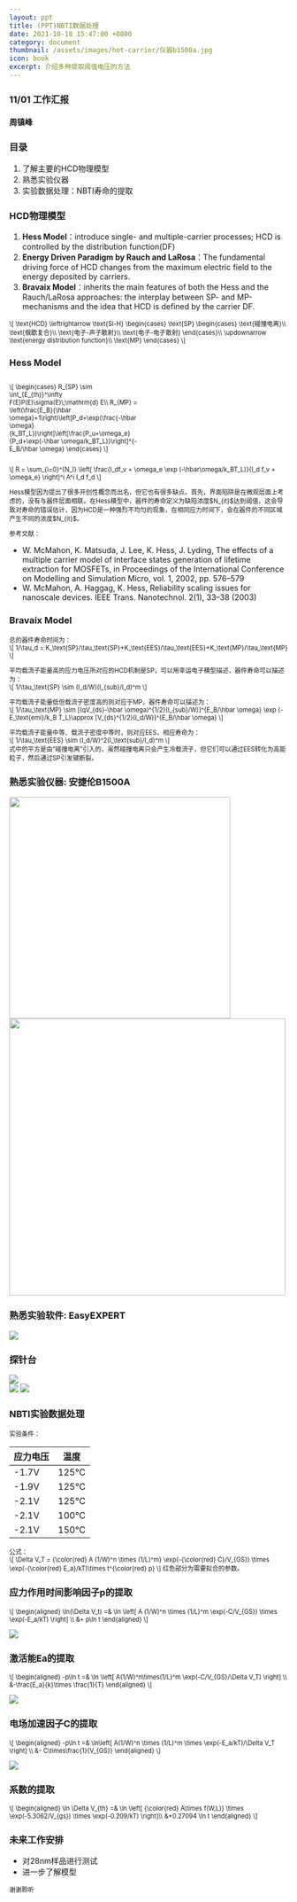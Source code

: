 ```yaml
---
layout: ppt
title: (PPT)NBTI数据处理
date: 2021-10-18 15:47:00 +0800
category: document
thumbnail: /assets/images/hot-carrier/仪器b1500a.jpg
icon: book
excerpt: 介绍多种提取阈值电压的方法
---
```


<style>
    .twocolumn {
      display: grid;
      grid-template-columns: 1fr 1fr;
      grid-gap: 10px;
      text-align: center;
    }
    p {
      font-size: 80%;
      text-align: left;
    }
</style>

<div class="reveal">
  <div class="slides">
    <!-- 标题 -->
    <section>
      <h3>11/01 工作汇报</h3>
      <h4>周镇峰</h4>
    </section>
    <section>
      <h3>目录</h3>
      <ol>
        <li>了解主要的HCD物理模型</li>
        <li>熟悉实验仪器</li>
        <li>实验数据处理：NBTI寿命的提取</li>
      </ol>
    </section>
    <!-- 物理模型 -->
    <section>
    <h3>HCD物理模型</h3>
    <ol>
        <li><strong>Hess Model</strong>：introduce single- and multiple-carrier processes; HCD is controlled by the distribution function(DF)</li>
        <li><strong>Energy Driven Paradigm by Rauch and LaRosa</strong>：The fundamental driving force of HCD changes from the maximum electric field to the energy deposited by carriers.</li>
        <li><strong>Bravaix Model</strong>：inherits the main features of both the Hess and the Rauch/LaRosa approaches: the interplay between SP- and MP-mechanisms and the idea that HCD is defined by the carrier DF.</li>
    </ol>
    </section>
    <section>
        <p>
        \[
        \text{HCD}
        \leftrightarrow
        \text{Si-H}
        \begin{cases}
        \text{SP}
        \begin{cases}
            \text{碰撞电离}\\
            \text{俄歇复合}\\
            \text{电子-声子散射}\\
            \text{电子-电子散射}
        \end{cases}\\
        \updownarrow \text{energy distribution function}\\
        \text{MP}
        \end{cases}
        \]
        </p>
    </section>
    <section>
      <section>
        <h3>Hess Model</h3>
        <div class="twocolumn">
            <div>
              <p>
                \[
                \begin{cases}
                R_{SP} \sim \int_{E_{th}}^\infty F(E)P(E)\sigma(E)\;\mathrm{d} E\\
                R_{MP} = \left(\frac{E_B}{\hbar \omega}+1\right)\left[P_d+\exp(\frac{-\hbar \omega}{k_BT_L})\right]\left[\frac{P_u+\omega_e}{P_d+\exp(-\hbar \omega/k_BT_L)}\right]^{-E_B/\hbar \omega}
                \end{cases}
              \]
              </p>
            </div>
          </div>
          <p>
          \[
            R = \sum_{i=0}^{N_l} \left[ \frac{I_df_v + \omega_e \exp  (-\hbar\omega/k_BT_L)}{I_d f_v + \omega_e} \right]^i A^i I_d f_d
          \]
          </p>
      </section>
      <section>
        <p>
          Hess模型因为提出了很多开创性概念而出名，但它也有很多缺点。首先，界面陷阱是在微观层面上考虑的，没有与器件层面相联。在Hess模型中，器件的寿命定义为缺陷浓度$N_{it}$达到阈值，这会导致对寿命的错误估计，因为HCD是一种强烈不均匀的现象，在相同应力时间下，会在器件的不同区域产生不同的浓度$N_{it}$。
        </p>
      </section>
      <section>
        <p>参考文献：</p>
        <ul>
          <li>
          W. McMahon, K. Matsuda, J. Lee, K. Hess, J. Lyding, The effects of a multiple carrier model of interface states generation of lifetime extraction for MOSFETs, in Proceedings of the International Conference on Modelling and Simulation Micro, vol. 1, 2002, pp. 576–579
          </li>
          <li>
          W. McMahon, A. Haggag, K. Hess, Reliability scaling issues for nanoscale devices. IEEE Trans. Nanotechnol. 2(1), 33–38 (2003)
          </li>
        </ul>
      </section>
    </section>
    <section>
      <section>
        <h3>Bravaix Model</h3>
        <p>
          总的器件寿命时间为：<br>
          \[
            1/\tau_d = K_\text{SP}/\tau_\text{SP}+K_\text{EES}/\tau_\text{EES}+K_\text{MP}/\tau_\text{MP}
          \]
        </p>
      </section>
      <section>
        <p>
        平均载流子能量高的应力电压所对应的HCD机制是SP，可以用幸运电子模型描述，器件寿命可以描述为：<br>
        \[
        1/\tau_\text{SP} \sim (I_d/W)(I_{sub}/I_d)^m
        \]
        </p>
      </section>
      <section>
        <p>
        平均载流子能量低但载流子密度高的则对应于MP，器件寿命可以描述为：<br>
        \[
        1/\tau_\text{MP} \sim [(qV_{ds}-\hbar \omega)^{1/2}(I_{sub}/W)]^{E_B/\hbar \omega} \exp (-E_\text{emi}/k_B T_L)\approx [V_{ds}^{1/2}(I_d/W)]^{E_B/\hbar \omega}
        \]
        </p>
      </section>
      <section>
        <p>
        平均载流子能量中等、载流子密度中等时，则对应EES，相应寿命为：<br>
        \[
        1/\tau_\text{EES} \sim (I_d/W)^2(I_\text{sub}/I_d)^m
        \]<br>
        式中的平方是由“碰撞电离”引入的，虽然碰撞电离只会产生冷载流子，但它们可以通过EES转化为高能粒子，然后通过SP引发键断裂。
        </p>
      </section>
    </section>
    <section>
        <section>
          <h3>熟悉实验仪器: 安捷伦B1500A</h3>
          <img src="/assets/images/hot-carrier/仪器b1500a.jpg" width="400">
          <img src="/assets/images/hot-carrier/仪器b1500a接口.jpg" width="500">
        </section>
        <section>
          <h3>熟悉实验软件: EasyEXPERT</h3>
          <img src="/assets/images/hot-carrier/EasyEXPERT界面.jpg">
        </section>
        <section>
          <h3>探针台</h3>
          <div class="two-column">
            <div>
              <img src="/assets/images/hot-carrier/探针台.jpg">
            </div>
            <div>
              <img src="/assets/images/hot-carrier/压针.jpg">
              <img src="/assets/images/hot-carrier/压针后.jpg">
            </div>
          </div>
        </section>
    </section>
    <section>
        <section>
        <h3>NBTI实验数据处理</h3>
        <p>
          实验条件：<br>
            <table>
            <thead>
                <tr>
                <th>应力电压</th>
                <th>温度</th>
                </tr>
            </thead>
            <tbody>
                <tr>
                <td>-1.7V</td>
                <td>125℃</td>
                </tr>
                <tr>
                <td>-1.9V</td>
                <td>125℃</td>
                </tr>
                <tr>
                <td>-2.1V</td>
                <td>125℃</td>
                </tr>
                <tr>
                <td>-2.1V</td>
                <td>100℃</td>
                </tr>
                <tr>
                <td>-2.1V</td>
                <td>150℃</td>
                </tr>
            </tbody>
            </table>
        </p>
        <p>
        公式：<br>
        \[
            \Delta V_T = {\color{red} A (1/W)^n \times (1/L)^m} \exp(-{\color{red} C}/V_{GS}) \times \exp(-{\color{red} E_a}/kT)\times t^{\color{red} p}
        \]
        红色部分为需要拟合的参数。
        </p>
        </section>
          <section>
          <h3>应力作用时间影响因子p的提取</h3>
            <p>
              \[
                \begin{aligned}
                \ln(\Delta V_t) =& \ln \left[ A (1/W)^n \times (1/L)^m \exp(-C/V_{GS}) \times \exp(-E_a/kT) \right] \\
                &+ p\ln t
                \end{aligned}
              \]
            </p>
            <img src="/assets/images/hot-carrier/应力作用时间影响因子.jpg">
          </section>
        <section>
        <h3>激活能Ea的提取</h3>
          <p>
            \[
              \begin{aligned}
              -p\ln t =& \ln \left[ A(1/W)^n\times(1/L)^m \exp(-C/V_{GS}/\Delta V_T) \right] \\
              &-\frac{E_a}{k}\times \frac{1}{T}
              \end{aligned}
            \]
          </p>
          <img src="/assets/images/hot-carrier/激活能的提取.jpg">
        </section>
        <section>
        <h3>电场加速因子C的提取</h3>
          <p>
            \[
              \begin{aligned}
              -p\ln t =& \ln\left[ A(1/W)^n \times (1/L)^m \times \exp(-E_a/kT)/\Delta V_T \right] \\
              &- C\times\frac{1}{V_{GS}}
              \end{aligned}
            \]
          </p>
          <img src="/assets/images/hot-carrier/电场加速因子的提取.jpg">
        </section>
        <section>
        <h3>系数的提取</h3>
          <p>
            \[
              \begin{aligned}
              \ln \Delta V_{th} =& \ln \left[ {\color{red} A\times f(W,L)} \times \exp(-5.3062/V_{gs}) \times \exp(-0.209/kT) \right]\\
              &+0.27094 \ln t
              \end{aligned}
            \]
          </p>
        </section>
    </section>
    <section>
      <h3>未来工作安排</h3>
      <ul>
        <li>对28nm样品进行测试</li>
        <li>进一步了解模型</li>
      </ul>
    </section>
    <section>
      <p>谢谢聆听</p>
    </section>
  </div>
</div>